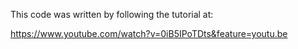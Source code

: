 This code was written by following the tutorial at:

https://www.youtube.com/watch?v=0iB5IPoTDts&feature=youtu.be


